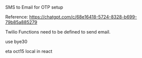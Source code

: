 SMS to Email for OTP setup

Reference: https://chatgpt.com/c/68e16418-5724-8328-b699-79b85a885279

Twilio Functions need to be defined to send email.

use bye30

eta oct15
local in react
